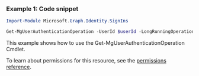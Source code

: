 ### Example 1: Code snippet

```powershell
Import-Module Microsoft.Graph.Identity.SignIns

Get-MgUserAuthenticationOperation -UserId $userId -LongRunningOperationId $longRunningOperationId
```
This example shows how to use the Get-MgUserAuthenticationOperation Cmdlet.

To learn about permissions for this resource, see the [permissions reference](/graph/permissions-reference).

